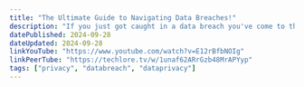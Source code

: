 ```yaml
---
title: "The Ultimate Guide to Navigating Data Breaches!"
description: "If you just got caught in a data breach you've come to the right video. This is the ultimate guide to navigating data breaches. I'll teach how you how to figure out what data was breached, what to do with each breached data point, and how to prevent if from happening again! And no, you don't need credit monitoring services! We discuss MFA/2FA, password managers, have i been pwned, email aliasing services, phone aliasing, freezing your credit, protecting your SSN, and more!"
datePublished: 2024-09-28
dateUpdated: 2024-09-28
linkYouTube: "https://www.youtube.com/watch?v=E12rBfbNOIg"
linkPeerTube: "https://techlore.tv/w/1unaf62ARrGzb48MrAPYyp"
tags: ["privacy", "databreach", "dataprivacy"]
---
```

